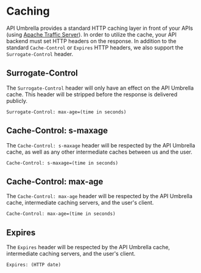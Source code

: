# Caching

API Umbrella provides a standard HTTP caching layer in front of your APIs (using [Apache Traffic Server](http://trafficserver.apache.org)). In order to utilize the cache, your API backend must set HTTP headers on the response. In addition to the standard `Cache-Control` or `Expires` HTTP headers, we also support the `Surrogate-Control` header.

## Surrogate-Control

The `Surrogate-Control` header will only have an effect on the API Umbrella cache. This header will be stripped before the response is delivered publicly.

```
Surrogate-Control: max-age=(time in seconds)
```

## Cache-Control: s-maxage

The `Cache-Control: s-maxage` header will be respected by the API Umbrella cache, as well as any other intermediate caches between us and the user.

```
Cache-Control: s-maxage=(time in seconds)
```

## Cache-Control: max-age

The `Cache-Control: max-age` header will be respected by the API Umbrella cache, intermediate caching servers, and the user's client.

```
Cache-Control: max-age=(time in seconds)
```

## Expires

The `Expires` header will be respected by the API Umbrella cache, intermediate caching servers, and the user's client.

```
Expires: (HTTP date)
```
